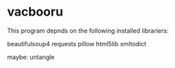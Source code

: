 vacbooru
========

This program depnds on the following installed librariers:

beautifulsoup4
requests
pillow
html5lib
xmltodict


maybe: 
untangle